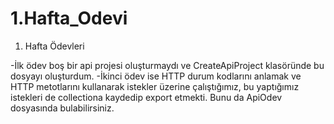 # 1.Hafta_Odevi
1. Hafta Ödevleri

-İlk ödev boş bir api projesi oluşturmaydı ve CreateApiProject klasöründe bu dosyayı oluşturdum.
-İkinci ödev ise HTTP durum kodlarını anlamak ve HTTP metotlarını kullanarak istekler üzerine çalıştığımız,
 bu yaptığımız istekleri de collectiona kaydedip export etmekti. Bunu da ApiOdev dosyasında bulabilirsiniz.